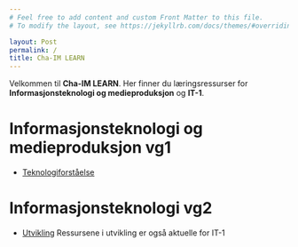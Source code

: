```yaml
---
# Feel free to add content and custom Front Matter to this file.
# To modify the layout, see https://jekyllrb.com/docs/themes/#overriding-theme-defaults

layout: Post
permalink: /
title: Cha-IM LEARN
---
```


Velkommen til **Cha-IM LEARN**. Her finner du læringsressurser for **Informasjonsteknologi og medieproduksjon** og **IT-1**.

# Informasjonsteknologi og medieproduksjon vg1
- [Teknologiforståelse](note/Teknologiforståelse.md)

# Informasjonsteknologi vg2
- [Utvikling](note/Utvikling.md)
    Ressursene i utvikling er også aktuelle for IT-1